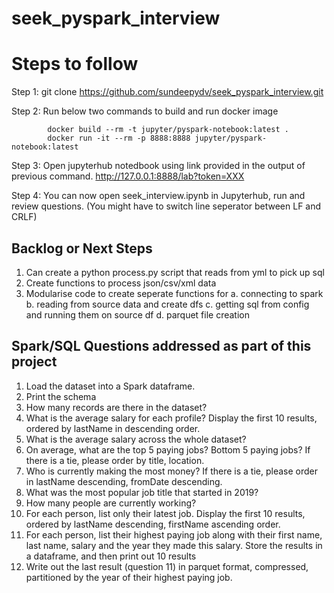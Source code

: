 # seek_pyspark_interview

# Steps to follow 
Step 1: git clone https://github.com/sundeepydv/seek_pyspark_interview.git

Step 2: Run below two commands to build and run docker image

            docker build --rm -t jupyter/pyspark-notebook:latest .
            docker run -it --rm -p 8888:8888 jupyter/pyspark-notebook:latest

Step 3: Open jupyterhub notedbook using link provided in the output of previous command.
            http://127.0.0.1:8888/lab?token=XXX

Step 4: You can now open seek_interview.ipynb in Jupyterhub, run and review questions.  (You might have to switch line seperator between LF and CRLF)


## Backlog or Next Steps

1. Can create a python process.py script that reads from yml to pick up sql 
2. Create functions to process json/csv/xml data
3. Modularise code to create seperate functions for 
    a. connecting to spark
    b. reading from source data and create dfs
    c. getting sql from config and running them on source df
    d. parquet file creation

## Spark/SQL Questions addressed as part of this project
1. Load the dataset into a Spark dataframe.
2. Print the schema
3. How many records are there in the dataset?
4. What is the average salary for each profile? Display the first 10 results, ordered by lastName in descending order.
5. What is the average salary across the whole dataset?
6. On average, what are the top 5 paying jobs? Bottom 5 paying jobs? If there is a tie, please order by title, location.
7. Who is currently making the most money? If there is a tie, please order in lastName descending, fromDate descending.
8. What was the most popular job title that started in 2019?
9. How many people are currently working?
10. For each person, list only their latest job. Display the first 10 results, ordered by lastName descending, firstName ascending order.
11. For each person, list their highest paying job along with their first name, last name, salary and the year they made this salary. Store the results in a dataframe, and then print out 10 results
12. Write out the last result (question 11) in parquet format, compressed, partitioned by the year of their highest paying job.

